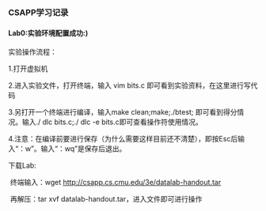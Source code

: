 ### CSAPP学习记录

#### Lab0:实验环境配置成功:)

实验操作流程：

1.打开虚拟机

2.进入实验文件，打开终端，输入 vim bits.c 即可看到实验资料，在这里进行写代码

3.另打开一个终端进行编译，输入make clean;make;./btest;  即可看到得分情况。输入./ dlc bits.c;./ dlc -e bits.c即可查看操作符使用情况。

4.注意：在编译前要进行保存（为什么需要这样目前还不清楚），即按Esc后输入“：w”。输入“：wq”是保存后退出。

下载Lab:

​	终端输入：wget http://csapp.cs.cmu.edu/3e/datalab-handout.tar 

​	再解压：tar xvf datalab-handout.tar，进入文件即可进行操作
